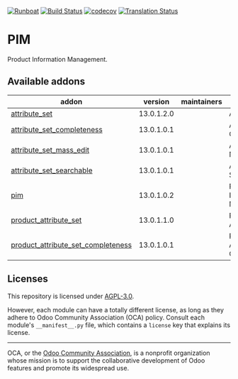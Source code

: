 
[![Runboat](https://img.shields.io/badge/runboat-Try%20me-875A7B.png)](https://runboat.odoo-community.org/builds?repo=OCA/odoo-pim&target_branch=13.0)
[![Build Status](https://travis-ci.com/OCA/odoo-pim.svg?branch=13.0)](https://travis-ci.com/OCA/odoo-pim)
[![codecov](https://codecov.io/gh/OCA/odoo-pim/branch/13.0/graph/badge.svg)](https://codecov.io/gh/OCA/odoo-pim)
[![Translation Status](https://translation.odoo-community.org/widgets/odoo-pim-13-0/-/svg-badge.svg)](https://translation.odoo-community.org/engage/odoo-pim-13-0/?utm_source=widget)

<!-- /!\ do not modify above this line -->

# PIM

Product Information Management.

<!-- /!\ do not modify below this line -->

<!-- prettier-ignore-start -->

[//]: # (addons)

Available addons
----------------
addon | version | maintainers | summary
--- | --- | --- | ---
[attribute_set](attribute_set/) | 13.0.1.2.0 |  | Attribute Set
[attribute_set_completeness](attribute_set_completeness/) | 13.0.1.0.1 |  | Attribute Set Completeness
[attribute_set_mass_edit](attribute_set_mass_edit/) | 13.0.1.0.1 |  | Attribute Set Mass Edit
[attribute_set_searchable](attribute_set_searchable/) | 13.0.1.0.1 |  | Attribute Set Searchable
[pim](pim/) | 13.0.1.0.2 |  | Product Information Management
[product_attribute_set](product_attribute_set/) | 13.0.1.1.0 |  | Product Attribute Set
[product_attribute_set_completeness](product_attribute_set_completeness/) | 13.0.1.0.1 |  | Product Attribute Set Completeness

[//]: # (end addons)

<!-- prettier-ignore-end -->

## Licenses

This repository is licensed under [AGPL-3.0](LICENSE).

However, each module can have a totally different license, as long as they adhere to Odoo Community Association (OCA)
policy. Consult each module's `__manifest__.py` file, which contains a `license` key
that explains its license.

----
OCA, or the [Odoo Community Association](http://odoo-community.org/), is a nonprofit
organization whose mission is to support the collaborative development of Odoo features
and promote its widespread use.
